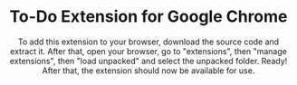 <h1 align="center">To-Do Extension for Google Chrome</h1>

<p align="center">
    To add this extension to your browser, download the source code and extract it. After that, open your browser, go to "extensions", then "manage extensions", then "load unpacked" and select the unpacked folder. Ready! After that, the extension should now be available for use.
</p>